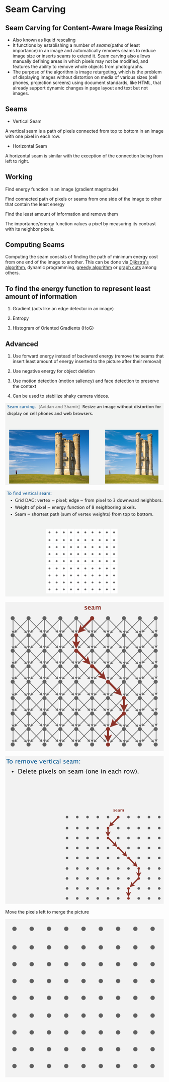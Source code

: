 # Seam Carving

## Seam Carving for Content-Aware Image Resizing

- Also known as liquid rescaling
- It functions by establishing a number of *seams*(paths of least importance) in an image and automatically removes seams to reduce image size or inserts seams to extend it. Seam carving also allows manually defining areas in which pixels may not be modified, and features the ability to remove whole objects from photographs.
- The purpose of the algorithm is image retargeting, which is the problem of displaying images without distortion on media of various sizes (cell phones, projection screens) using document standards, like HTML, that already support dynamic changes in page layout and text but not images.

## Seams

- Vertical Seam

A vertical seam is a path of pixels connected from top to bottom in an image with one pixel in each row.

- Horizontal Seam

A horizontal seam is similar with the exception of the connection being from left to right.

## Working

Find energy function in an image (gradient magnitude)

Find connected path of pixels or seams from one side of the image to other that contain the least energy

Find the least amount of information and remove them

The importance/energy function values a pixel by measuring its contrast with its neighbor pixels.

## Computing Seams

Computing the seam consists of finding the path of minimum energy cost from one end of the image to another. This can be done via [Dijkstra's algorithm](https://en.wikipedia.org/wiki/Dijkstra%27s_algorithm), dynamic programming, [greedy algorithm](https://en.wikipedia.org/wiki/Greedy_algorithm) or [graph cuts](https://en.wikipedia.org/wiki/Cut_(graph_theory)) among others.

## To find the energy function to represent least amount of information

1. Gradient (acts like an edge detector in an image)

2. Entropy

3. Histogram of Oriented Gradients (HoG)

## Advanced

1. Use forward energy instead of backward energy (remove the seams that insert least amount of energy inserted to the picture after their removal)

2. Use negative energy for object deletion

3. Use motion detection (motion saliency) and face detection to preserve the context

4. Can be used to stabilize shaky camera videos.

![image](media/Seam-Carving-image1.png)

![image](media/Seam-Carving-image2.png)

![seam ](media/Seam-Carving-image3.png)

![image](media/Seam-Carving-image4.png)

Move the pixels left to merge the picture

![image](media/Seam-Carving-image5.png)
